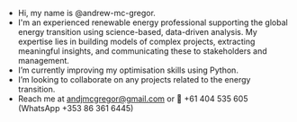 - Hi, my name is @andrew-mc-gregor.
- I'm an experienced renewable energy professional supporting the global energy transition using science-based, data-driven analysis. My expertise lies in building models of complex projects, extracting meaningful insights, and communicating these to stakeholders and management. 
- I’m currently improving my optimisation skills using Python. 
- I’m looking to collaborate on any projects related to the energy transition. 
- Reach me at andjmcgregor@gmail.com or 📱 +61 404 535 605 (WhatsApp +353 86 361 6445) 

<!---
andrew-mc-gregor/andrew-mc-gregor is a ✨ special ✨ repository because its `README.md` (this file) appears on your GitHub profile.
You can click the Preview link to take a look at your changes.
--->
